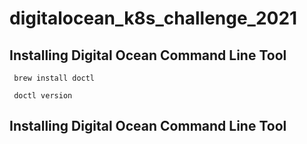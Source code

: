 # digitalocean_k8s_challenge_2021

## Installing Digital Ocean Command Line Tool

``` brew install doctl```

``` doctl version```

## Installing Digital Ocean Command Line Tool